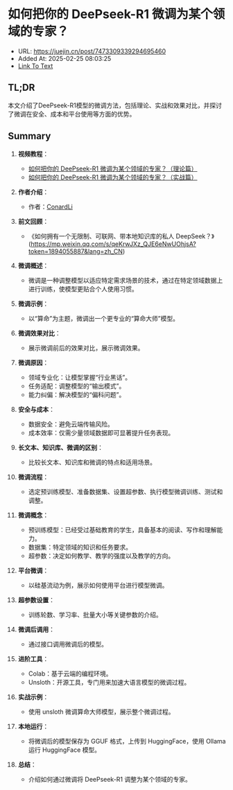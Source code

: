# 如何把你的 DeePseek-R1 微调为某个领域的专家？
- URL: https://juejin.cn/post/7473309339294695460
- Added At: 2025-02-25 08:03:25
- [Link To Text](2025-02-25-如何把你的-deepseek-r1-微调为某个领域的专家？_raw.md)

## TL;DR
本文介绍了DeePseek-R1模型的微调方法，包括理论、实战和效果对比，并探讨了微调在安全、成本和平台使用等方面的优势。

## Summary
1. **视频教程**：
   - [如何把你的 DeePseek-R1 微调为某个领域的专家？（理论篇）](https://www.bilibili.com/video/BV1WQAUeVEuj/)
   - [如何把你的 DeePseek-R1 微调为某个领域的专家？（实战篇）](https://www.bilibili.com/video/BV1s2AUe2EBq/)

2. **作者介绍**：
   - 作者：[ConardLi](https://mp.weixin.qq.com/s?__biz=Mzk0MDMwMzQyOA==&mid=2247493407&idx=1&sn=41b8782a3bdc75b211206b06e1929a58&chksm=c2e11234f5969b22a0d7fd50ec32be9df13e2caeef186b30b5d653836b0725def8ccd58a56cf#rd)

3. **前文回顾**：
   - 《如何拥有一个无限制、可联网、带本地知识库的私人 DeepSeek？》(https://mp.weixin.qq.com/s/qeKrwJXz_QJE6eNwUOhjsA?token=1894055887&lang=zh_CN)

4. **微调概述**：
   - 微调是一种调整模型以适应特定需求场景的技术，通过在特定领域数据上进行训练，使模型更贴合个人使用习惯。

5. **微调示例**：
   - 以“算命”为主题，微调出一个更专业的“算命大师”模型。

6. **微调效果对比**：
   - 展示微调前后的效果对比，展示微调效果。

7. **微调原因**：
   - 领域专业化：让模型掌握“行业黑话”。
   - 任务适配：调整模型的“输出模式”。
   - 能力纠偏：解决模型的“偏科问题”。

8. **安全与成本**：
   - 数据安全：避免云端传输风险。
   - 成本效率：仅需少量领域数据即可显著提升任务表现。

9. **长文本、知识库、微调的区别**：
   - 比较长文本、知识库和微调的特点和适用场景。

10. **微调流程**：
    - 选定预训练模型、准备数据集、设置超参数、执行模型微调训练、测试和调整。

11. **微调概念**：
    - 预训练模型：已经受过基础教育的学生，具备基本的阅读、写作和理解能力。
    - 数据集：特定领域的知识和任务要求。
    - 超参数：决定如何教学、教学的强度以及教学的方向。

12. **平台微调**：
    - 以硅基流动为例，展示如何使用平台进行模型微调。

13. **超参数设置**：
    - 训练轮数、学习率、批量大小等关键参数的介绍。

14. **微调后调用**：
    - 通过接口调用微调后的模型。

15. **进阶工具**：
    - Colab：基于云端的编程环境。
    - Unsloth：开源工具，专门用来加速大语言模型的微调过程。

16. **实战示例**：
    - 使用 unsloth 微调算命大师模型，展示整个微调过程。

17. **本地运行**：
    - 将微调后的模型保存为 GGUF 格式，上传到 HuggingFace，使用 Ollama 运行 HuggingFace 模型。

18. **总结**：
    - 介绍如何通过微调将 DeePseek-R1 调整为某个领域的专家。
